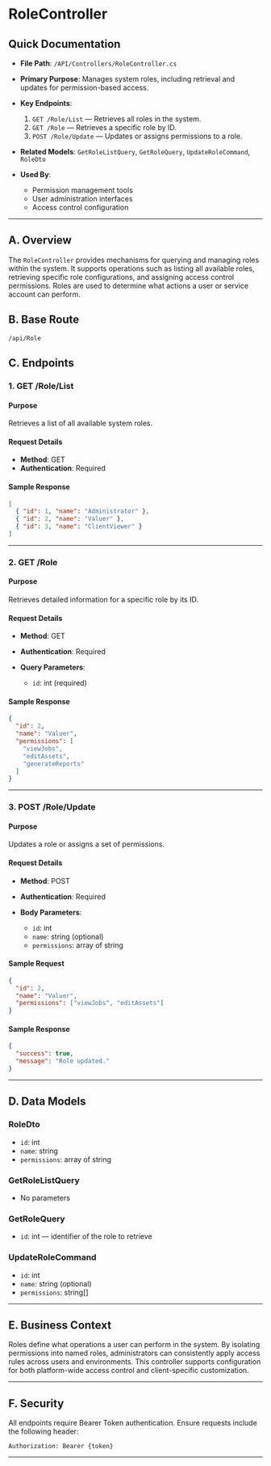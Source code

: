 # RoleController

## Quick Documentation

* **File Path**: `/API/Controllers/RoleController.cs`
* **Primary Purpose**: Manages system roles, including retrieval and updates for permission-based access.
* **Key Endpoints**:

  1. `GET /Role/List` — Retrieves all roles in the system.
  2. `GET /Role` — Retrieves a specific role by ID.
  3. `POST /Role/Update` — Updates or assigns permissions to a role.
* **Related Models**: `GetRoleListQuery`, `GetRoleQuery`, `UpdateRoleCommand`, `RoleDto`
* **Used By**:

  * Permission management tools
  * User administration interfaces
  * Access control configuration

---

## A. Overview

The `RoleController` provides mechanisms for querying and managing roles within the system. It supports operations such as listing all available roles, retrieving specific role configurations, and assigning access control permissions. Roles are used to determine what actions a user or service account can perform.

## B. Base Route

```
/api/Role
```

## C. Endpoints

### 1. GET /Role/List

#### Purpose

Retrieves a list of all available system roles.

#### Request Details

* **Method**: GET
* **Authentication**: Required

#### Sample Response

```json
[
  { "id": 1, "name": "Administrator" },
  { "id": 2, "name": "Valuer" },
  { "id": 3, "name": "ClientViewer" }
]
```

---

### 2. GET /Role

#### Purpose

Retrieves detailed information for a specific role by its ID.

#### Request Details

* **Method**: GET
* **Authentication**: Required
* **Query Parameters**:

  * `id`: int (required)

#### Sample Response

```json
{
  "id": 2,
  "name": "Valuer",
  "permissions": [
    "viewJobs",
    "editAssets",
    "generateReports"
  ]
}
```

---

### 3. POST /Role/Update

#### Purpose

Updates a role or assigns a set of permissions.

#### Request Details

* **Method**: POST
* **Authentication**: Required
* **Body Parameters**:

  * `id`: int
  * `name`: string (optional)
  * `permissions`: array of string

#### Sample Request

```json
{
  "id": 2,
  "name": "Valuer",
  "permissions": ["viewJobs", "editAssets"]
}
```

#### Sample Response

```json
{
  "success": true,
  "message": "Role updated."
}
```

---

## D. Data Models

### RoleDto

* `id`: int
* `name`: string
* `permissions`: array of string

### GetRoleListQuery

* No parameters

### GetRoleQuery

* `id`: int — identifier of the role to retrieve

### UpdateRoleCommand

* `id`: int
* `name`: string (optional)
* `permissions`: string\[]

---

## E. Business Context

Roles define what operations a user can perform in the system. By isolating permissions into named roles, administrators can consistently apply access rules across users and environments. This controller supports configuration for both platform-wide access control and client-specific customization.

---

## F. Security

All endpoints require Bearer Token authentication. Ensure requests include the following header:

```
Authorization: Bearer {token}
```

---
